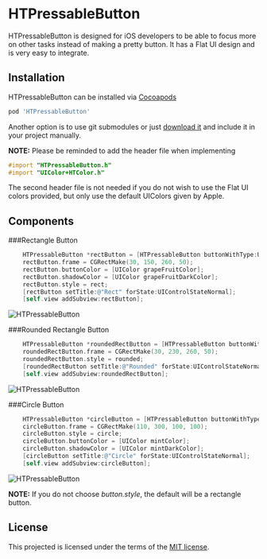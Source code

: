 HTPressableButton
==============
HTPressableButton is designed for iOS developers to be able to focus more on other tasks instead of making a pretty button. It has a Flat UI design and is very easy to integrate.


Installation
-------------------
HTPressableButton can be installed via [Cocoapods](http://cocoapods.org/)

```ruby
pod 'HTPressableButton'
```

Another option is to use git submodules or just [download it](https://github.com/Grouper/FlatUIKit/archive/master.zip) and include it in your project manually.

**NOTE:** Please be reminded to add the header file when implementing

```objective-c
#import "HTPressableButton.h"
#import "UIColor+HTColor.h"
```

The second header file is not needed if you do not wish to use the Flat UI colors provided, but only use the default UIColors given by Apple.

Components
-------------------
###Rectangle Button
```objective-c
    HTPressableButton *rectButton = [HTPressableButton buttonWithType:UIButtonTypeCustom];
    rectButton.frame = CGRectMake(30, 150, 260, 50);
    rectButton.buttonColor = [UIColor grapeFruitColor];
    rectButton.shadowColor = [UIColor grapeFruitDarkColor];
    rectButton.style = rect;
    [rectButton setTitle:@"Rect" forState:UIControlStateNormal];
    [self.view addSubview:rectButton];
```

![HTPressableButton](https://github.com/herinkc/HTPressableButton/READMEImages/RectButtonImage.gif)


###Rounded Rectangle Button
```objective-c
    HTPressableButton *roundedRectButton = [HTPressableButton buttonWithType:UIButtonTypeCustom];
    roundedRectButton.frame = CGRectMake(30, 230, 260, 50);
    roundedRectButton.style = rounded;
    [roundedRectButton setTitle:@"Rounded" forState:UIControlStateNormal];
    [self.view addSubview:roundedRectButton];
```

![HTPressableButton](https://github.com/herinkc/HTPressableButton/READMEImages/RoundedRectButtonImage.gif)


###Circle Button
```objective-c
    HTPressableButton *circleButton = [HTPressableButton buttonWithType:UIButtonTypeCustom];
    circleButton.frame = CGRectMake(110, 300, 100, 100);
    circleButton.style = circle;
    circleButton.buttonColor = [UIColor mintColor];
    circleButton.shadowColor = [UIColor mintDarkColor];
    [circleButton setTitle:@"Circle" forState:UIControlStateNormal];
    [self.view addSubview:circleButton];
```

![HTPressableButton](https://github.com/herinkc/HTPressableButton/READMEImages/CircleButtonImage.gif)


**NOTE:** If you do not choose *button.style*, the default will be a rectangle button.


License
-------------------
This projected is licensed under the terms of the [MIT license](https://github.com/herinkc/HTPressableButton/blob/master/LICENSE).
